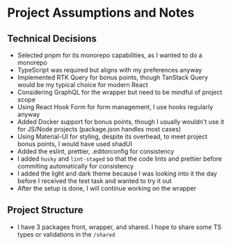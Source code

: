 # Project Assumptions and Notes

## Technical Decisions

- Selected pnpm for its monorepo capabilities, as I wanted to do a monorepo
- TypeScript was required but aligns with my preferences anyway
- Implemented RTK Query for bonus points, though TanStack Query would be my typical choice for modern React
- Considering GraphQL for the wrapper but need to be mindful of project scope
- Using React Hook Form for form management, I use hooks regularly anyway
- Added Docker support for bonus points, though I usually wouldn't use it for JS/Node projects (package.json handles
  most cases)
- Using Material-UI for styling, despite its overhead, to meet project bonus points, I would have used shadUI
- Added the eslint, prettier, .editorconfig for consistency
- I added `husky` and `lint-staged` so that the code lints and prettier before commiting automatically for consistency
- I added the light and dark theme because I was looking into it the day before I received the test task and wanted to
  try it out
- After the setup is done, I will continue working on the wrapper

## Project Structure

- I have 3 packages front, wrapper, and shared. I hope to share some TS types or validations in the `/shared`

